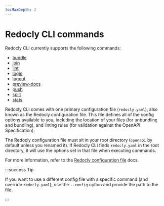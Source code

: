 ```yaml
---
tocMaxDepth: 2
---
```


# Redocly CLI commands

Redocly CLI currently supports the following commands:

* [bundle](bundle.md)
* [join](join.md)
* [lint](lint.md)
* [login](login.md)
* [logout](logout.md)
* [preview-docs](preview-docs.md)
* [push](push.md)
* [split](split.md)
* [stats](stats.md)

Redocly CLI comes with one primary configuration file (`redocly.yaml`), also known as the Redocly configuration file.
This file defines all of the config options available to you, including the location of your files (for unbundling and bundling), and linting rules (for validation against the OpenAPI Specification).

The Redocly configuration file must sit in your root directory (`openapi` by default unless you renamed it).
If Redocly CLI finds `redocly.yaml` in the root directory, it will use the options set in that file when executing commands.

For more information, refer to the [Redocly configuration file](../configuration/index.mdx) docs.

:::success Tip

If you want to use a different config file with a specific command (and override `redocly.yaml`), use the `--config` option and provide the path to the file.

:::

